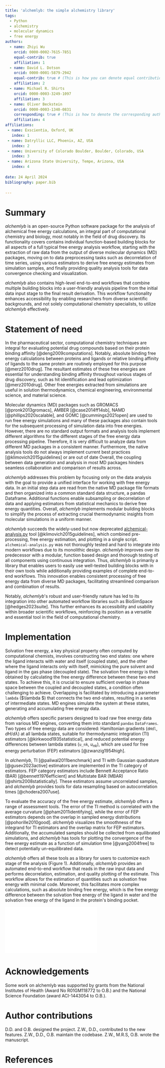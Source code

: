 ```yaml
---
title: 'alchemlyb: the simple alchemistry library'
tags:
  - Python
  - alchemistry
  - molecular dynamics
  - free energy
authors:
  - name: Zhiyi Wu
    orcid: 0000-0002-7615-7851
    equal-contrib: true
    affiliation: 1
  - name: David L. Dotson
    orcid: 0000-0001-5879-2942
    equal-contrib: true # (This is how you can denote equal contributions between multiple authors)
    affiliation: 2
  - name: Michael R. Shirts
    orcid: 0000-0003-3249-1097
    affiliation: 3
  - name: Oliver Beckstein
    orcid: 0000-0003-1340-0831
    corresponding: true # (This is how to denote the corresponding author)
    affiliation: 4
affiliations:
 - name: Exscientia, Oxford, UK
   index: 1
 - name: Datryllic LLC, Phoenix, AZ, USA
   index: 2
 - name: University of Colorado Boulder, Boulder, Colorado, USA
   index: 3
 - name: Arizona State University, Tempe, Arizona, USA
   index: 4

date: 24 April 2024
bibliography: paper.bib

---
```


# Summary

*alchemlyb* is an open-source Python software package for the analysis of alchemical free energy calculations, an integral part of computational chemistry and biology, most notably in the field of drug discovery.
Its functionality covers contains individual function-based building blocks for all aspects of a full typical free energy analysis workflow, starting with the extraction of raw data from the output of diverse molecular dynamics (MD) packages, moving on to data preprocessing tasks such as decorrelation of time series, using various estimators to derive free energy estimates from simulation samples, and finally providing quality analysis tools for data convergence checking and visualization.

*alchemlyb* also contains high-level end-to-end workflows that combine multiple building blocks into a user-friendly analysis pipeline from the initial data input stage to the final result derivation. This workflow functionality enhances accessibility by enabling researchers from diverse scientific backgrounds, and not solely computational chemistry specialists, to utilize *alchemlyb* effectively.


# Statement of need

In the pharmaceutical sector, computational chemistry techniques are integral for evaluating potential drug compounds based on their protein binding affinity [@deng2009computations].
Notably, absolute binding free energy calculations between proteins and ligands or relative binding affinity of ligands to the same protein are routinely employed for this purpose [@merz2010drug].
The resultant estimates of these free energies are essential for understanding binding affinity throughout various stages of drug discovery, such as hit identification and lead optimization [@merz2010drug].
Other free energies extracted from simulations are useful in solution thermodynamics, chemical engineering, environmental science, and material science.

Molecular dynamics (MD) packages such as GROMACS [@pronk2013gromacs], AMBER [@case2014ff14sb], NAMD [@phillips2020scalable], and GOMC [@cummings2021open] are used to run free energy simulations and many of these packages also contain tools for the subsequent processing of simulation data into free energies.
However, there are no standard output formats and analysis tools implement different algorithms for the different stages of the free energy data processing pipeline.
Therefore, it is very difficult to analyze data from different MD packages in a consistent manner.
Furthermore, the native analysis tools do not always implement current best practices [@klimovich2015guidelines] or are out of date
Overall, the coupling between data generation and analysis in most MD packages hinders seamless collaboration and comparison of results across.

*alchemlyb* addresses this problem by focusing only on the data analysis with the goal to provide a unified interface for working with free energy data.
In an initial step data are read from the native MD package file formats and then organized into a common standard data structure, a pandas Dataframe.
Additional functions enable subsampling or decorrelation of data and applying estimators from statistical mechanics to derive free energy quantities.
Overall, *alchemlyb* implements modular building blocks to simplify the process of extracting crucial thermodynamic insights from molecular simulations in a uniform manner.

*alchemlyb* succeeds the widely-used but now deprecated [alchemical-analysis.py](https://github.com/MobleyLab/alchemical-analysis) tool [@klimovich2015guidelines], which combined pre-processing, free energy estimation, and plotting in a single script. 
`alchemical-analysis.py` was not thoroughly tested and hard to integrate into modern workflows due to its monolithic design. 
*alchemlyb* improves over its predecessor with a modular, function based design and thorough testing of all components using continuous integration.
Thus, *alchemlyb* is primarily a library that enables users to easily use well-tested building blocks with in their own tools while additionally providing examples of complete end-to-end workflows.
This innovation enables consistent processing of free energy data from diverse MD packages, facilitating streamlined comparison and combination of results.

Notably, *alchemlyb*'s robust and user-friendly nature has led to its integration into other automated workflow libraries such as BioSimSpace [@hedges2023suite].
This further enhances its accessibility and usability within broader scientific workflows, reinforcing its position as a versatile and essential tool in the field of computational chemistry.


# Implementation

Solvation free energy, a key physical property often computed by computational chemists, involves constructing two end states: one where the ligand interacts with water and itself (coupled state), and the other where the ligand interacts only with itself, mimicking the pure solvent and ligand in the gas phase (decoupled state).
The solvation free energy is then obtained by calculating the free energy difference between these two end states.
To achieve this, it is crucial to ensure sufficient overlap in phase space between the coupled and decoupled states, a condition often challenging to achieve.
Overlapping is facilitated by introducing a parameter `lambda` ($\lambda $) that connects the two end-states, resulting in a series of intermediate states.
MD engines simulate the system at these states, generating and accumulating free energy data.

*alchemlyb* offers specific parsers designed to load raw free energy data from various MD engines, converting them into standard `pandas` `DataFrames`.
Two types of free energy data are considered: Hamiltonian gradients (`dHdl`, $dH/d\lambda$) at all lambda states, suitable for thermodynamic integration (TI) estimators [@kirkwood1935statistical], and reduced potential energy differences between lambda states (`u_nk`, $u_{nk}$), which are used for free energy perturbation (FEP) estimators [@zwanzig1954high].

In *alchemlyb*, TI [@paliwal2011benchmark] and TI with Gaussian quadrature [@gusev2023active] estimators are implemented in the TI category of estimators.
FEP category estimators include Bennett Acceptance Ratio (BAR) [@bennett1976efficient] and Multistate BAR (MBAR) [@shirts2008statistically].
These estimators assume uncorrelated samples, and *alchemlyb* provides tools for data resampling based on autocorrelation times [@chodera2007use].

To evaluate the accuracy of the free energy estimate, *alchemlyb* offers a range of assessment tools.
The error of the TI method is correlated with the average curvature [@pham2011identifying], while the error of FEP estimators depends on the overlap in sampled energy distributions [@pohorille2010good].
*alchemlyb* visualizes the smoothness of the integrand for TI estimators and the overlap matrix for FEP estimators.
Additionally, the accumulated samples should be collected from equilibrated simulations, and *alchemlyb* has tools for plotting the convergence of the free energy estimate as a function of simulation time [@yang2004free] to detect potentially un-equilibrated data.

*alchemlyb* offers all these tools as a library for users to customize each stage of the analysis (Figure 1).
Additionally, *alchemlyb* provides an automated end-to-end workflow that reads in the raw input data and performs decorrelation, estimation, and quality plotting of the estimate.
This workflow allows for the estimation of quantities such as solvation free energy with minimal code.
Moreover, this facilitates more complex calculations, such as absolute binding free energy, which is the free energy difference between the solvation free energy of the ligand in water and the solvation free energy of the ligand in the protein's binding pocket. 

![The building blocks of *alchemlyb*](Fig1.pdf)



# Acknowledgements

Some work on alchemlyb was supported by grants from the  National Institutes of Health (Award No R01GM118772 to O.B.) and the National Science Foundation (award ACI-1443054 to O.B.).

# Author contributions

D.D. and O.B. designed the project. Z.W., D.D., contributed to the new features. Z.W., D.D., O.B. maintain the codebase. Z.W., M.R.S, O.B. wrote the manuscript.


# References


